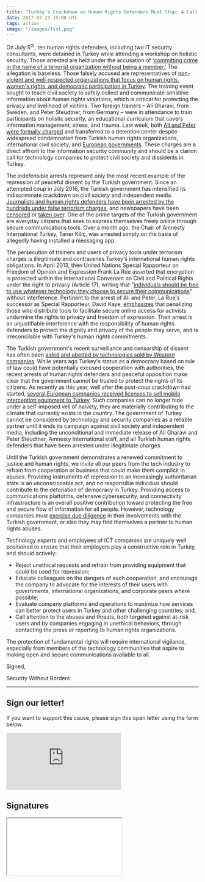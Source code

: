 ```yaml
---
title: "Turkey's Crackdown on Human Rights Defenders Must Stop: A Call to Action in Support of #Istanbul10"
date: 2017-07-25 15:00 UTC
tags: action
image: "/images/fist.png"
---
```



On July 5<sup>th</sup>, ten human rights defenders, including two IT security consultants, were detained in Turkey while attending a workshop on holistic security.  Those arrested are held under the accusation of ['committing crime in the name of a terrorist organization without being a member.'](https://www.amnesty.org/en/latest/campaigns/2017/07/free-rights-defenders-in-turkey/) The allegation is baseless. Those falsely accused are representatives of [non-violent and well-respected organizations that focus on human rights, women's rights, and democratic participation in Turkey](http://ihd.org.tr/en/index.php/2017/07/06/human-rights-defenders-under-attack/). The training event sought to teach civil society to safely collect and communicate sensitive information about human rights violations, which is critical for protecting the privacy and livelihood of victims. Two foreign trainers – Ali Gharavi, from Sweden, and Peter Steudtner, from Germany – were in attendance to train participants on holistic security, an educational curriculum that covers information management, stress, and trauma. Last week, both [Ali and Peter were formally charged](https://www.washingtonpost.com/world/turkish-court-orders-arrest-of-six-human-rights-workers-on-terrorism-charges/2017/07/18/83f92d98-6b95-11e7-8961-ec5f3e1e2a5c_story.html?utm_term=.2bef8a6f0323) and transferred to a detention center despite widespread condemnation from Turkish human rights organizations, international civil society, and [European governments](https://www.reuters.com/article/us-turkey-security-rights-merkel-idUSKBN1A31W9). These charges are a direct affront to the information security community and should be a clarion call for technology companies to protect civil society and dissidents in Turkey. 

The indefensible arrests represent only the most recent example of the repression of peaceful dissent by the Turkish government. Since an attempted coup in July 2016, the Turkish government has intensified its indiscriminate crackdown on civil society and independent media. [Journalists and human rights defenders have been arrested by the hundreds under false terrorism charges](https://www.theguardian.com/media/greenslade/2016/dec/13/turkey-has-81-of-the-worlds-259-jailed-journalists-behind-bars), and newspapers have been [censored](https://turkeyblocks.org/reports/) or [taken over](https://www.nytimes.com/2016/03/05/world/middleeast/recep-tayyip-erdogan-government-seizes-zaman-newspaper.html). One of the prime targets of the Turkish government are everyday citizens that seek to express themselves freely online through secure communications tools. Over a month ago, the Chair of Amnesty International Turkey, Taner Kiliç, was arrested simply on the basis of allegedly having installed a messaging app.

The persecution of trainers and users of privacy tools under terrorism charges is illegitimate and contravenes Turkey's international human rights obligations.  In April 2013, then United Nations Special Rapporteur on Freedom of Opinion and Expression Frank La Rue asserted that encryption is protected within the International Convenant on Civil and Political Rights under the right to privacy (Article 17), writing that "[individuals should be free to use whatever technology they choose to secure their communications](http://www.ohchr.org/Documents/HRBodies/HRCouncil/RegularSession/Session23/A.HRC.23.40_EN.pdf)" without interference. Pertinent to the arrest of Ali and Peter, La Rue's successor as Special Rapporteur, David Kaye, [emphasizes](http://www.ohchr.org/EN/HRBodies/HRC/RegularSessions/Session29/Documents/A.HRC.29.32_AEV.doc) that penalizing those who distribute tools to facilitate secure online access for activists undermine the rights to privacy and freedom of expression. Their arrest is an unjustifiable interference with the responsibility of human rights defenders to protect the dignity and privacy of the people they serve, and is irreconcilable with Turkey's human rights commitments.

The Turkish government's recent surveillance and censorship of dissent has often been [aided and abetted by technologies sold by Western companies](https://www.forbes.com/sites/thomasbrewster/2016/10/25/procera-francisco-partners-turkey-surveillance-erdogan/). While years ago Turkey's status as a democracy based on rule of law could have potentially excused cooperation with authorities, the recent arrests of human rights defenders and peaceful opposition make clear that the government cannot be trusted to protect the rights of its citizens. As recently as this year, well after the post-coup crackdown had started, [several European companies received licenses to sell mobile interception equipment to Turkey](https://motherboard.vice.com/en_us/article/3knypk/the-uk-granted-spy-tech-export-to-turkey-amid-massive-crackdown). Such companies can no longer hide under a self-imposed veil of naivety, they are materially contributing to the climate that currently exists in the country. The government of Turkey cannot be considered by technology and security companies as a reliable partner until it ends its campaign against civil society and independent media, including the unconditional and immediate release of Ali Gharavi and Peter Steudtner, Amnesty International staff, and all Turkish human rights defenders that have been arrested under illegitimate charges.
 
Until the Turkish government demonstrates a renewed commitment to justice and human rights, we invite all our peers from the tech industry to refrain from cooperation or business that could make them complicit in abuses. Providing instruments of repression to an increasingly authoritarian state is an unconscionable act, and no responsible individual should contribute to the detoriation of democracy in Turkey. Providing access to communications platforms, defensive cybersecurity, and connectivity infrastructure is an overall positive contribution toward protecting the free and secure flow of information for all people. However, technology companies must [exercise due diligence](https://www.eff.org/deeplinks/2011/10/it%E2%80%99s-time-know-your-customer-standards-sales-surveillance-equipment) in their involvements with the Turkish government, or else they may find themselves a partner to human rights abuses. 

Technology experts and employees of ICT companies are uniquely well positioned to ensure that their employers play a constructive role in Turkey, and should actively:

* Reject unethical requests and refrain from providing equipment that could be used for repression;
* Educate colleagues on the dangers of such cooperation, and encourage the company to advocate for the interests of their users with governments, international organizations, and corporate peers where possible;
* Evaluate company platforms and operations to maximize how services can better protect users in Turkey and other challenging countries; and,
* Call attention to the abuses and threats, both targeted against at-risk users and by companies engaging in unethical behaviors, through contacting the press or reporting to human rights organizations.

The protection of fundamental rights will require international vigilance, especially from members of the technology communities that aspire to making open and secure communications available to all.

Signed,

Security Without Borders

<hr />

<h2>Sign our letter!</h2>
<p>If you want to support this cause, please sign this open letter using the form below.</p>
<iframe src="https://securitywithoutborders.org/petitions/2/form" class="petition-form" scrolling="no" frameborder="0"></iframe>

<script type="text/javascript">
var request = new XMLHttpRequest();
request.open('GET', 'https://securitywithoutborders.org/petitions/2/signatures', true);

request.onload = function() {
    if (request.status >= 200 && request.status < 400) {   
        var data = request.responseText; 
        document.getElementById("signature_list").innerHTML = data;            
    }
};

request.onerror = function(e) {
    console.log(e);
};

request.send();
</script>
<h2>Signatures</h2>
<noscript>
    <iframe class="c-form" src="<%= petition_form_iframe_url(:petition_id) %>"></iframe>
</noscript>
<div id="signature_list"></div>
